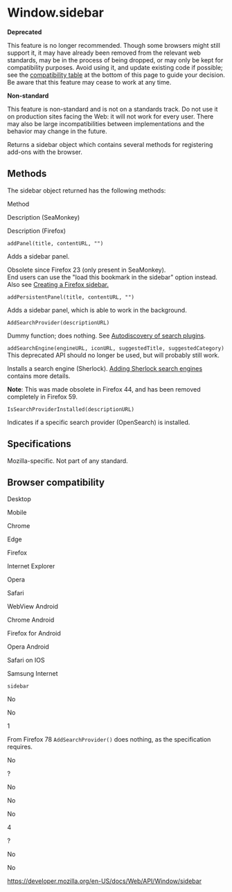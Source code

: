 Window.sidebar
==============

**Deprecated**

This feature is no longer recommended. Though some browsers might still support it, it may have already been removed from the relevant web standards, may be in the process of being dropped, or may only be kept for compatibility purposes. Avoid using it, and update existing code if possible; see the [compatibility table](#browser_compatibility) at the bottom of this page to guide your decision. Be aware that this feature may cease to work at any time.

**Non-standard**

This feature is non-standard and is not on a standards track. Do not use it on production sites facing the Web: it will not work for every user. There may also be large incompatibilities between implementations and the behavior may change in the future.

Returns a sidebar object which contains several methods for registering add-ons with the browser.

Methods
-------

The sidebar object returned has the following methods:

Method

Description (SeaMonkey)

Description (Firefox)

`addPanel(title, contentURL, "")`

Adds a sidebar panel.

Obsolete since Firefox 23 (only present in SeaMonkey).  
End users can use the "load this bookmark in the sidebar" option instead. Also see [Creating a Firefox sidebar.](https://developer.mozilla.org/en-US/docs/Mozilla/Creating_a_Firefox_sidebar)

`addPersistentPanel(title, contentURL, "")`

Adds a sidebar panel, which is able to work in the background.

`AddSearchProvider(descriptionURL)`

Dummy function; does nothing. See [Autodiscovery of search plugins](https://developer.mozilla.org/en-US/docs/Web/OpenSearch#autodiscovery_of_search_plugins).

`addSearchEngine(engineURL, iconURL, suggestedTitle, suggestedCategory)` <span class="icon deprecated" viewbox="0 0 100 100" xmlns="http://www.w3.org/2000/svg" role="img"> This deprecated API should no longer be used, but will probably still work. </span>

Installs a search engine (Sherlock). [Adding Sherlock search engines](https://developer.mozilla.org/en-US/docs/Web/OpenSearch#installing_sherlock_plugins) contains more details.

**Note**: This was made obsolete in Firefox 44, and has been removed completely in Firefox 59.

`IsSearchProviderInstalled(descriptionURL)`

Indicates if a specific search provider (OpenSearch) is installed.

Specifications
--------------

Mozilla-specific. Not part of any standard.

Browser compatibility
---------------------

Desktop

Mobile

Chrome

Edge

Firefox

Internet Explorer

Opera

Safari

WebView Android

Chrome Android

Firefox for Android

Opera Android

Safari on IOS

Samsung Internet

`sidebar`

No

No

1

From Firefox 78 `AddSearchProvider()` does nothing, as the specification requires.

No

?

No

No

No

4

?

No

No

<a href="https://developer.mozilla.org/en-US/docs/Web/API/Window/sidebar" class="_attribution-link">https://developer.mozilla.org/en-US/docs/Web/API/Window/sidebar</a>
